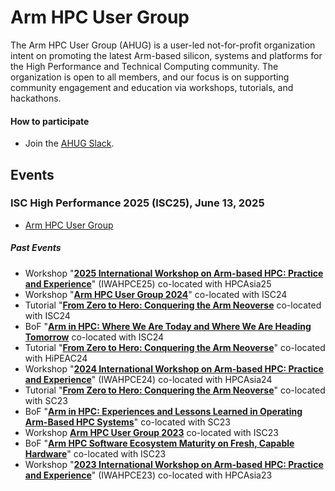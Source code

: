 # Arm HPC User Group

The Arm HPC User Group (AHUG) is a user-led not-for-profit organization intent on promoting the latest Arm-based silicon, systems and platforms for the High Performance and Technical Computing community. The organization is open to all members, and our focus is on supporting community engagement and education via workshops, tutorials, and hackathons.

#### How to participate 
* Join the [AHUG Slack](https://join.slack.com/t/a-hug/shared_invite/zt-25r69qm2u-hhEkbN7terYpw7K3W2k6Eg).


## Events 

### ISC High Performance 2025 (ISC25), June 13, 2025
* [Arm HPC User Group](https://arm-hpc-user-group.github.io/isc25-ahug-workshop/)

##### Past Events
* Workshop "[**2025 International Workshop on Arm-based HPC: Practice and Experience**](https://arm-hpc-user-group.github.io/iwahpce-2025/)" (IWAHPCE25) co-located with HPCAsia25
* Workshop "[**Arm HPC User Group 2024**](https://arm-hpc-user-group.github.io/isc24-ahug-workshop/)" co-located with ISC24
* Tutorial "[**From Zero to Hero: Conquering the Arm Neoverse**](https://app.swapcard.com/widget/event/isc-high-performance-2024/planning/UGxhbm5pbmdfMTgyNTYzOQ==) co-located with ISC24
* BoF "[**Arm in HPC: Where We Are Today and Where We Are Heading Tomorrow**](https://app.swapcard.com/widget/event/isc-high-performance-2024/planning/UGxhbm5pbmdfMTgyNjc4Ng==) co-located with ISC24
* Tutorial "[**From Zero to Hero: Conquering the Arm Neoverse**](https://www.hipeac.net/2024/munich/#/program/:~:text=From%20Zero%20to%20Hero%3A%20Conquering%20the%20Arm%20Neoverse)" co-located with HiPEAC24
* Workshop "[**2024 International Workshop on Arm-based HPC: Practice and Experience**](https://arm-hpc-user-group.github.io/iwahpce-2024/)" (IWAHPCE24) co-located with HPCAsia24
* Tutorial "[**From Zero to Hero: Conquering the Arm Neoverse**](https://sc23.conference-program.com/presentation/?id=tut142&sess=sess229)" co-located with SC23
* BoF "[**Arm in HPC: Experiences and Lessons Learned in Operating Arm-Based HPC Systems**](https://sc23.conference-program.com/presentation/?id=bof120&sess=sess350)" co-located with SC23
* Workshop [**Arm HPC User Group 2023**](https://arm-hpc-user-group.github.io/isc23-ahug-workshop/) co-located with ISC23
* BoF "[**Arm HPC Software Ecosystem Maturity on Fresh, Capable Hardware**]([https://sc23.conference-program.com/presentation/?id=bof120&sess=sess350](https://app.swapcard.com/widget/event/isc-high-performance-2023/planning/UGxhbm5pbmdfMTIyMDgyMw==))" co-located with ISC23
* Workshop "[**2023 International Workshop on Arm-based HPC: Practice and Experience**](https://arm-hpc-user-group.github.io/iwahpce-2023/)" (IWAHPCE23) co-located with HPCAsia23
